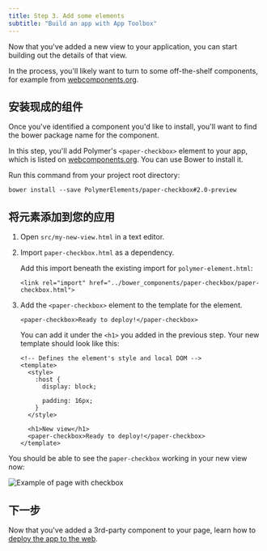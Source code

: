 ```yaml
---
title: Step 3. Add some elements
subtitle: "Build an app with App Toolbox"
---
```


<!-- toc -->

Now that you've added a new view to your application, you can start building
out the details of that view.

In the process, you'll likely want to turn
to some off-the-shelf components, for example from [webcomponents.org][webcomponents.org].


## 安装现成的组件

Once you've identified a component you'd like to install, you'll want to find
the bower package name for the component.

In this step, you'll add Polymer's `<paper-checkbox>` element to your app, which is listed on
[webcomponents.org][paper-checkbox].  You can use Bower to install it.

Run this command from your project root directory:

    bower install --save PolymerElements/paper-checkbox#2.0-preview

## 将元素添加到您的应用

1.  Open `src/my-new-view.html` in a text editor.

1.  Import `paper-checkbox.html` as a dependency.

    Add this import beneath the existing import for `polymer-element.html`:

    ```
    <link rel="import" href="../bower_components/paper-checkbox/paper-checkbox.html">
    ```

1.  Add the `<paper-checkbox>` element to the template for the element.

    ```
    <paper-checkbox>Ready to deploy!</paper-checkbox>
    ```

    You can add it under the `<h1>` you added in the previous step.  Your new
    template should look like this:

    ```
    <!-- Defines the element's style and local DOM -->
    <template>
      <style>
        :host {
          display: block;

          padding: 16px;
        }
      </style>

      <h1>New view</h1>
      <paper-checkbox>Ready to deploy!</paper-checkbox>
    </template>
    ```

You should be able to see the `paper-checkbox` working in your new view now:

![Example of page with checkbox](/images/2.0/toolbox/starter-kit-checkbox.png)

## 下一步

Now that you've added a 3rd-party component to your page, learn how to
[deploy the app to the web](deploy).

[bower]: http://bower.io/
[webcomponents.org]: https://www.webcomponents.org
[paper-checkbox]: https://www.webcomponents.org/element/PolymerElements/paper-checkbox
